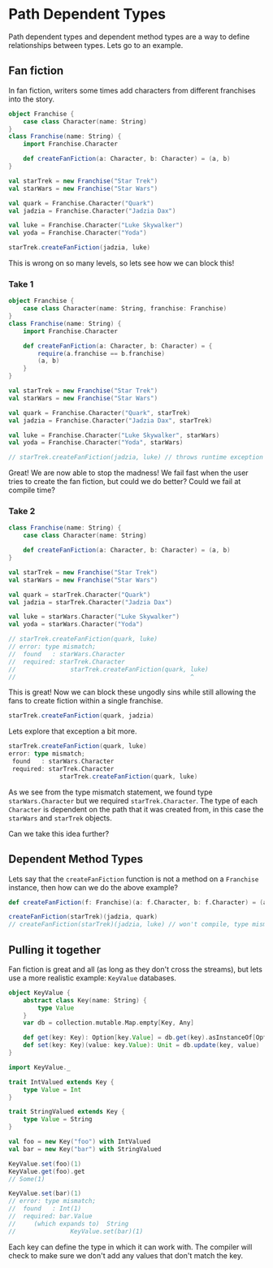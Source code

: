 # Path Dependent Types
Path dependent types and dependent method types are a way to define relationships between types.  Lets go to an example.

## Fan fiction
In fan fiction, writers some times add characters from different franchises into the story.

```scala
object Franchise {
    case class Character(name: String)
}
class Franchise(name: String) {
    import Franchise.Character

    def createFanFiction(a: Character, b: Character) = (a, b)
}

val starTrek = new Franchise("Star Trek")
val starWars = new Franchise("Star Wars")

val quark = Franchise.Character("Quark")
val jadzia = Franchise.Character("Jadzia Dax")

val luke = Franchise.Character("Luke Skywalker")
val yoda = Franchise.Character("Yoda")

starTrek.createFanFiction(jadzia, luke)
```
This is wrong on so many levels, so lets see how we can block this!

### Take 1

```scala
object Franchise {
    case class Character(name: String, franchise: Franchise)
}
class Franchise(name: String) {
    import Franchise.Character

    def createFanFiction(a: Character, b: Character) = {
        require(a.franchise == b.franchise)
        (a, b)
    }
}

val starTrek = new Franchise("Star Trek")
val starWars = new Franchise("Star Wars")

val quark = Franchise.Character("Quark", starTrek)
val jadzia = Franchise.Character("Jadzia Dax", starTrek)

val luke = Franchise.Character("Luke Skywalker", starWars)
val yoda = Franchise.Character("Yoda", starWars)

// starTrek.createFanFiction(jadzia, luke) // throws runtime exception
```

Great!  We are now able to stop the madness!  We fail fast when the user tries to create the fan fiction, but could we do better?  Could we fail at compile time?

### Take 2

```scala
class Franchise(name: String) {
    case class Character(name: String)

    def createFanFiction(a: Character, b: Character) = (a, b)
}

val starTrek = new Franchise("Star Trek")
val starWars = new Franchise("Star Wars")

val quark = starTrek.Character("Quark")
val jadzia = starTrek.Character("Jadzia Dax")

val luke = starWars.Character("Luke Skywalker")
val yoda = starWars.Character("Yoda")

// starTrek.createFanFiction(quark, luke)
// error: type mismatch;
//  found   : starWars.Character
//  required: starTrek.Character
//               starTrek.createFanFiction(quark, luke)
//                                                ^
```

This is great!  Now we can block these ungodly sins while still allowing the fans to create fiction within a single franchise.

```scala
starTrek.createFanFiction(quark, jadzia)
```

Lets explore that exception a bit more.

```scala
starTrek.createFanFiction(quark, luke)
error: type mismatch;
 found   : starWars.Character
 required: starTrek.Character
              starTrek.createFanFiction(quark, luke)
```

As we see from the type mismatch statement, we found type `starWars.Character` but we required `starTrek.Character`.  The type of each `Character` is dependent on the path that it was created from, in this case the `starWars` and `starTrek` objects.

Can we take this idea further?

## Dependent Method Types
Lets say that the `createFanFiction` function is not a method on a `Franchise` instance, then how can we do the above example?

```scala
def createFanFiction(f: Franchise)(a: f.Character, b: f.Character) = (a, b)

createFanFiction(starTrek)(jadzia, quark)
// createFanFiction(starTrek)(jadzia, luke) // won't compile, type mismatch
```

## Pulling it together
Fan fiction is great and all (as long as they don't cross the streams), but lets use a more realistic example: `KeyValue` databases.

```scala
object KeyValue {
    abstract class Key(name: String) {
        type Value
    }
    var db = collection.mutable.Map.empty[Key, Any]

    def get(key: Key): Option[key.Value] = db.get(key).asInstanceOf[Option[key.Value]]
    def set(key: Key)(value: key.Value): Unit = db.update(key, value)
}

import KeyValue._

trait IntValued extends Key {
    type Value = Int
}

trait StringValued extends Key {
    type Value = String
}

val foo = new Key("foo") with IntValued
val bar = new Key("bar") with StringValued

KeyValue.set(foo)(1)
KeyValue.get(foo).get
// Some(1)

KeyValue.set(bar)(1)
// error: type mismatch;
//  found   : Int(1)
//  required: bar.Value
//     (which expands to)  String
//               KeyValue.set(bar)(1)
```

Each key can define the type in which it can work with.  The compiler will check to make sure we don't add any values that don't match the key.

